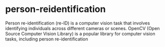 # person-reidentification
Person re-identification (re-ID) is a computer vision task that involves identifying individuals across different cameras or scenes. OpenCV (Open Source Computer Vision Library) is a popular library for computer vision tasks, including person re-identification
